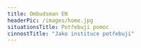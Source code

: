 ```yaml
---
title: Ombudsman EN
headerPic: /images/home.jpg
situationsTitle: Potřebuji pomoc
cinnostTitle: "Jako instituce potřebuji"
---
```

